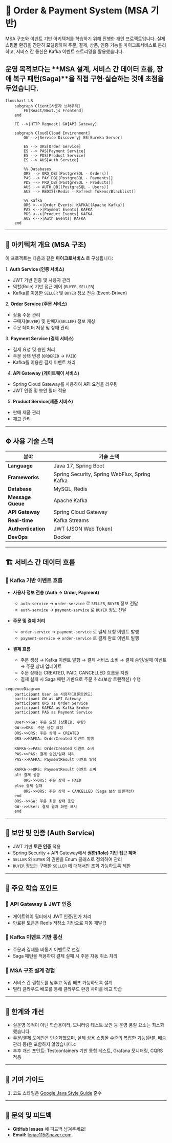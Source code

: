 # 🛒 Order & Payment System (MSA 기반)

MSA 구조와 이벤트 기반 아키텍처를 학습하기 위해 진행한 개인 프로젝트입니다.
실제 쇼핑몰 환경을 간단히 모델링하여 주문, 결제, 상품, 인증 기능을 마이크로서비스로 분리하고,
서비스 간 통신은 Kafka 이벤트 스트리밍을 활용했습니다.

운영 목적보다는 **MSA 설계, 서비스 간 데이터 흐름, 장애 복구 패턴(Saga)**을 직접 구현·실습하는 것에 초점을 두었습니다.
---

```mermaid
flowchart LR
    subgraph Client[사용자 브라우저]
        FE[React/Next.js Frontend]
    end

    FE -->|HTTP Request| GW[API Gateway]

    subgraph Cloud[Cloud Environment]
        GW -->|Service Discovery| ES[Eureka Server]
        
        ES --> ORS[Order Service]
        ES --> PAS[Payment Service]
        ES --> PDS[Product Service]
        ES --> AUS[Auth Service]
        
        %% Databases
        ORS --> ORD_DB[(PostgreSQL - Orders)]
        PAS --> PAY_DB[(PostgreSQL - Payments)]
        PDS --> PRD_DB[(PostgreSQL - Products)]
        AUS --> AUTH_DB[(PostgreSQL - Users)]
        AUS --> REDIS[(Redis - Refresh Tokens/Blacklist)]
        
        %% Kafka
        ORS <-->|Order Events| KAFKA[(Apache Kafka)]
        PAS <-->|Payment Events| KAFKA
        PDS <-->|Product Events| KAFKA
        AUS <-->|Auth Events| KAFKA
    end
```
---

## 📌 아키텍처 개요 (MSA 구조)
이 프로젝트는 다음과 같은 **마이크로서비스** 로 구성됩니다:

1️. **Auth Service (인증 서비스)**
- JWT 기반 인증 및 사용자 관리
- 역할(Role) 기반 접근 제어 (`BUYER`, `SELLER`)
- Kafka를 이용한 `SELLER` 및 `BUYER` 정보 전송 (Event-Driven)

2️. **Order Service (주문 서비스)**
- 상품 주문 관리
- 구매자(`BUYER`) 및 판매자(`SELLER`) 정보 캐싱
- 주문 데이터 저장 및 상태 관리

3️. **Payment Service (결제 서비스)**
- 결제 요청 및 승인 처리
- 주문 상태 변경 (`ORDERED` → `PAID`)
- Kafka를 이용한 결제 이벤트 처리

4. **API Gateway (게이트웨이 서비스)**
- Spring Cloud Gateway를 사용하여 API 요청을 라우팅
- JWT 인증 및 보안 필터 적용

5. **Product Service(제품 서비스)**
- 판매 제품 관리
- 재고 관리

---

## ⚙️ 사용 기술 스택
| 분야            | 기술 스택 |
|---------------|-----------------|
| **Language**  | Java 17, Spring Boot |
| **Frameworks**  | Spring Security, Spring WebFlux, Spring Kafka |
| **Database**   | MySQL, Redis |
| **Message Queue** | Apache Kafka |
| **API Gateway** | Spring Cloud Gateway |
| **Real-time**   | Kafka Streams |
| **Authentication** | JWT (JSON Web Token) |
| **DevOps**      | Docker |

---

## 🏗️ 서비스 간 데이터 흐름
### 🔹 Kafka 기반 이벤트 흐름
- **사용자 정보 전송 (Auth → Order, Payment)**
    - `auth-service` → `order-service` 로 `SELLER`, `BUYER` 정보 전달
    - `auth-service` → `payment-service` 로 `BUYER` 정보 전달

- **주문 및 결제 처리**
    - `order-service` → `payment-service` 로 결제 요청 이벤트 발행
    - `payment-service` → `order-service` 로 결제 완료 이벤트 발행

- **결제 흐름**
    - 주문 생성 → Kafka 이벤트 발행 → 결제 서비스 소비 → 결제 승인/실패 이벤트 → 주문 상태 업데이트
    - 주문 상태는 CREATED, PAID, CANCELLED 흐름을 지원
    - 결제 실패 시 Saga 패턴 기반으로 주문 취소(보상 트랜잭션) 수행
```mermaid
sequenceDiagram
    participant User as 사용자(프론트엔드)
    participant GW as API Gateway
    participant ORS as Order Service
    participant KAFKA as Kafka Broker
    participant PAS as Payment Service

    User->>GW: 주문 요청 (상품ID, 수량)
    GW->>ORS: 주문 생성 요청
    ORS->>ORS: 주문 상태 = CREATED
    ORS->>KAFKA: OrderCreated 이벤트 발행

    KAFKA->>PAS: OrderCreated 이벤트 소비
    PAS->>PAS: 결제 승인/실패 처리
    PAS->>KAFKA: PaymentResult 이벤트 발행

    KAFKA->>ORS: PaymentResult 이벤트 소비
    alt 결제 성공
        ORS->>ORS: 주문 상태 = PAID
    else 결제 실패
        ORS->>ORS: 주문 상태 = CANCELLED (Saga 보상 트랜잭션)
    end
    ORS-->>GW: 주문 최종 상태 응답
    GW-->>User: 결제 결과 화면 표시
    end
```

---

## 🔑 보안 및 인증 (Auth Service)
- JWT 기반 **토큰 인증** 적용
- Spring Security + API Gateway에서 **권한(Role) 기반 접근 제어**
- `SELLER` 와 `BUYER` 의 권한을 Enum 클래스로 정의하여 관리
- `BUYER` 정보는 구매한 `SELLER` 에 대해서만 조회 가능하도록 제한

---

## 🚀 주요 학습 포인트
### 🔹 API Gateway & JWT 인증
- 게이트웨이 필터에서 JWT 인증/인가 처리
- 만료된 토큰은 Redis 저장소 기반으로 자동 재발급

### 🔹 Kafka 이벤트 기반 통신
- 주문과 결제를 비동기 이벤트로 연결
- Saga 패턴을 적용하여 결제 실패 시 주문 자동 취소 처리

### 🔹 MSA 구조 설계 경험
- 서비스 간 결합도를 낮추고 독립 배포 가능하도록 설계
- 멀티 클라우드 배포를 통해 클라우드 환경 차이를 비교 학습
  
---

## 📜 한계와 개선
- 실운영 목적이 아닌 학습용이라, 모니터링·테스트·보안 등 운영 품질 요소는 최소화했습니다.
- 주문/결제 도메인은 단순화했으며, 실제 상용 쇼핑몰 수준의 복잡한 기능(환불, 배송 관리 등)은 포함하지 않았습니다.c
- 추후 개선 포인트: Testcontainers 기반 통합 테스트, Grafana 모니터링, CQRS 적용

---

## 📌 기여 가이드
1. 코드 스타일은 [Google Java Style Guide](https://google.github.io/styleguide/javaguide.html) 준수

---

## 💬 문의 및 피드백
- **GitHub Issues** 에 피드백 남겨주세요!
- **Email:** lenac115@naver.com  
